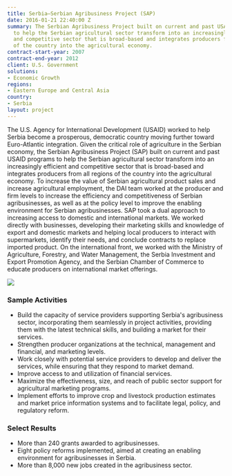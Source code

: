 ```yaml
---
title: Serbia—Serbian Agribusiness Project (SAP)
date: 2016-01-21 22:40:00 Z
summary: The Serbian Agribusiness Project built on current and past USAID programs
  to help the Serbian agricultural sector transform into an increasingly efficient
  and competitive sector that is broad-based and integrates producers from all regions
  of the country into the agricultural economy.
contract-start-year: 2007
contract-end-year: 2012
client: U.S. Government
solutions:
- Economic Growth
regions:
- Eastern Europe and Central Asia
country:
- Serbia
layout: project
---
```


The U.S. Agency for International Development (USAID) worked to help Serbia become a prosperous, democratic country moving further toward Euro-Atlantic integration. Given the critical role of agriculture in the Serbian economy, the Serbian Agribusiness Project (SAP) built on current and past USAID programs to help the Serbian agricultural sector transform into an increasingly efficient and competitive sector that is broad-based and integrates producers from all regions of the country into the agricultural economy. To increase the value of Serbian agricultural product sales and increase agricultural employment, the DAI team worked at the producer and firm levels to increase the efficiency and competitiveness of Serbian agribusinesses, as well as at the policy level to improve the enabling environment for Serbian agribusinesses. SAP took a dual approach to increasing access to domestic and international markets. We worked directly with businesses, developing their marketing skills and knowledge of export and domestic markets and helping local producers to interact with supermarkets, identify their needs, and conclude contracts to replace imported product. On the international front, we worked with the Ministry of Agriculture, Forestry, and Water Management, the Serbia Investment and Export Promotion Agency, and the Serbian Chamber of Commerce to educate producers on international market offerings.

![][1]

### Sample Activities

* Build the capacity of service providers supporting Serbia's agribusiness sector, incorporating them seamlessly in project activities, providing them with the latest technical skills, and building a market for their services.
* Strengthen producer organizations at the technical, management and financial, and marketing levels.
* Work closely with potential service providers to develop and deliver the services, while ensuring that they respond to market demand.
* Improve access to and utilization of financial services.
* Maximize the effectiveness, size, and reach of public sector support for agricultural marketing programs.
* Implement efforts to improve crop and livestock production estimates and market price information systems and to facilitate legal, policy, and regulatory reform.

### Select Results

* More than 240 grants awarded to agribusinesses.
* Eight policy reforms implemented, aimed at creating an enabling environment for agribusinesses in Serbia.
* More than 8,000 new jobs created in the agribusiness sector.

[1]: https://assetify-dai.com/projects/SerbiaAgribiz.jpg
